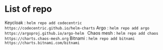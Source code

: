 # List of repo

Keycloak : `helm repo add codecentric	https://codecentric.github.io/helm-charts`
Argo : `helm repo add argo	https://argoproj.github.io/argo-helm `
Chaos mesh : `helm repo add chaos	https://charts.chaos-mesh.org`
Bitnami : `helm repo add bitnami https://charts.bitnami.com/bitnami`
